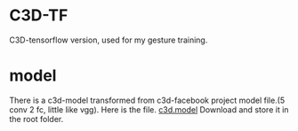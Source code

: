 # C3D-TF
C3D-tensorflow version, used for my gesture training.

# model
There is a c3d-model transformed from c3d-facebook project model file.(5 conv 2 fc, little like vgg).
Here is the file.
[c3d.model](https://pan.baidu.com/s/1i5zhPoL) Download and store it in the root folder.
